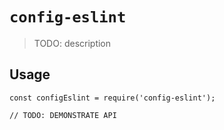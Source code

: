 # `config-eslint`

> TODO: description

## Usage

```
const configEslint = require('config-eslint');

// TODO: DEMONSTRATE API
```
